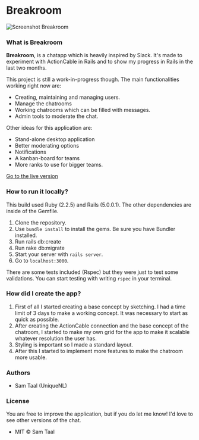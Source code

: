 # Breakroom

![Screenshot Breakroom](http://res.cloudinary.com/unique/image/upload/v1480001946/Schermafbeelding_2016-11-24_om_14.34.29_tkmnhn.png)

### What is Breakroom

**Breakroom**, is a chatapp which is heavily inspired by Slack. It's made to experiment with ActionCable in Rails and to show my progress in Rails in the last two months.

This project is still a work-in-progress though. The main functionalities working right now are:

* Creating, maintaining and managing users.
* Manage the chatrooms
* Working chatrooms which can be filled with messages.
* Admin tools to moderate the chat.

Other ideas for this application are:

* Stand-alone desktop application
* Better moderating options
* Notifications
* A kanban-board for teams
* More ranks to use for bigger teams.

[Go to the live version](http://togetherchat.herokuapp.com)
### How to run it locally?
This build used Ruby (2.2.5) and Rails (5.0.0.1). The other dependencies are inside of the Gemfile.

1. Clone the repository.
2. Use `bundle install` to install the gems. Be sure you have Bundler installed.
3. Run rails db:create
4. Run rake db:migrate
5. Start your server with `rails server`.
6. Go to `localhost:3000`.

There are some tests included (Rspec) but they were just to test some validations. You can start testing with writing `rspec` in your terminal.

### How did I create the app?
1. First of all I started creating a base concept by sketching. I had a time limit of 3 days to make a working concept. It was necessary to start as quick as possible.
2. After creating the ActionCable connection and the base concept of the chatroom, I started to make my own grid for the app to make it scalable whatever resolution the user has.
3. Styling is important so I made a standard layout.
4. After this I started to implement more features to make the chatroom more usable.


### Authors
* Sam Taal (UniqueNL)

### License
You are free to improve the application, but if you do let me know! I'd love to see other versions of the chat.

* MIT © Sam Taal
